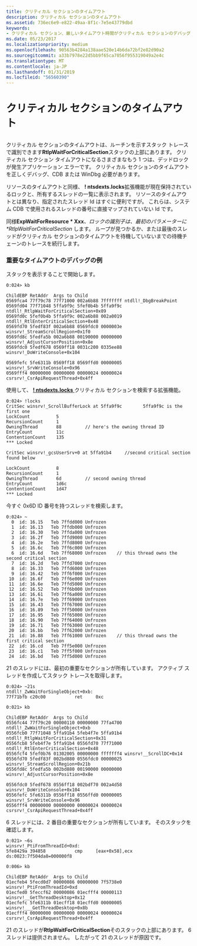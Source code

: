 ```yaml
---
title: クリティカル セクションのタイムアウト
description: クリティカル セクションのタイムアウト
ms.assetid: 736ec6e9-e822-49aa-8f1c-7e5e43779dbd
keywords:
- クリティカル セクション、厳しいタイムアウト時間がクリティカル セクションのデバッグ
ms.date: 05/23/2017
ms.localizationpriority: medium
ms.openlocfilehash: 90563b4284a138aae520e14b6da72bf2e82d90a2
ms.sourcegitcommit: a33b7978e22d5bb9f65ca7056f955319049a2e4c
ms.translationtype: MT
ms.contentlocale: ja-JP
ms.lasthandoff: 01/31/2019
ms.locfileid: "56560390"
---
```

# <a name="critical-section-time-outs"></a>クリティカル セクションのタイムアウト


## <span id="ddk_critical_section_time_outs_dbg"></span><span id="DDK_CRITICAL_SECTION_TIME_OUTS_DBG"></span>


クリティカル セクションのタイムアウトは、ルーチンを示すスタック トレースで識別できます**RtlpWaitForCriticalSection**スタックの上部にあります。 クリティカル セクション タイムアウトになるさまざまなもう 1 つは、デッドロックが発生アプリケーション エラーです。 クリティカル セクションのタイムアウトを正しくデバッグ、CDB または WinDbg 必要があります。

リソースのタイムアウトと同様、 **! ntsdexts.locks**拡張機能が現在保持されているロックと、所有するスレッドの一覧に表示されます。 リソースのタイムアウトとは異なり、指定されたスレッド Id はすぐに便利ですが。 これらは、システム CDB で使用されるスレッドの番号に直接マップされていない Id です。

同様<strong>ExpWaitForResource * Xxx</strong><em>、ロックの識別子は、最初のパラメーターに **RtlpWaitForCriticalSection</em>* します。 ループが見つかるか、または最後のスレッドがクリティカル セクションのタイムアウトを待機していないまでの待機チェーンのトレースを続行します。

### <a name="span-idexampleofdebuggingacriticaltimeoutspanspan-idexampleofdebuggingacriticaltimeoutspanexample-of-debugging-a-critical-time-out"></a><span id="example_of_debugging_a_critical_time_out"></span><span id="EXAMPLE_OF_DEBUGGING_A_CRITICAL_TIME_OUT"></span>重要なタイムアウトのデバッグの例

スタックを表示することで開始します。

```dbgcmd
0:024> kb

ChildEBP RetAddr  Args to Child
0569fca4 77f79c78 77f71000 002a6b88 7fffffff ntdll!_DbgBreakPoint
0569fd04 77f71048 5ffa9f9c 5fef0b4b 5ffa9f9c ntdll!_RtlpWaitForCriticalSection+0x89
0569fd0c 5fef0b4b 5ffa9f9c 002a6b88 002a0019 ntdll!_RtlEnterCriticalSection+0x48
0569fd70 5fedf83f 002a6b88 0569fdc0 0000003e winsrv!_StreamScrollRegion+0x1f0
0569fd8c 5fedfa5b 002a6b88 00190000 00000000 winsrv!_AdjustCursorPosition+0x8e
0569fdc0 5fedf678 0569ff18 0031c200 0335ee88 winsrv!_DoWriteConsole+0x104

0569fefc 5fe6311b 0569ff18 0569ffd0 00000005 winsrv!_SrvWriteConsole+0x96
0569fff4 00000000 00000000 00000024 00000024 csrsrv!_CsrApiRequestThread+0x4ff 
```

使用して、 [ **! ntsdexts.locks** ](-locks---ntsdexts-locks-.md)クリティカル セクションを検索する拡張機能。

```dbgcmd
0:024> !locks 
CritSec winsrv!_ScrollBufferLock at 5ffa9f9c        5ffa9f9c is the first one 
LockCount          5
RecursionCount     1
OwningThread       88         // here's the owning thread ID 
EntryCount         11c
ContentionCount    135
*** Locked

CritSec winsrv!_gcsUserSrv+0 at 5ffa91b4     //second critical section found below 

LockCount          8
RecursionCount     1
OwningThread       6d         // second owning thread 
EntryCount         1d6c
ContentionCount    1d47
*** Locked 
```

今すぐ 0x6D ID 番号を持つスレッドを検索します。

```dbgcmd
0:024> ~ 
  0  id: 16.15   Teb 7ffdd000 Unfrozen
  1  id: 16.13   Teb 7ffdb000 Unfrozen
  2  id: 16.30   Teb 7ffda000 Unfrozen
  3  id: 16.2f   Teb 7ffd9000 Unfrozen
  4  id: 16.2e   Teb 7ffd8000 Unfrozen
  5  id: 16.6c   Teb 7ff6c000 Unfrozen
  6  id: 16.6d   Teb 7ff68000 Unfrozen    // this thread owns the second critical section
  7  id: 16.2d   Teb 7ffd7000 Unfrozen
  8  id: 16.33   Teb 7ffd6000 Unfrozen
  9  id: 16.42   Teb 7ff6f000 Unfrozen
 10  id: 16.6f   Teb 7ff6e000 Unfrozen
 11  id: 16.6e   Teb 7ffd5000 Unfrozen
 12  id: 16.52   Teb 7ff6b000 Unfrozen
 13  id: 16.61   Teb 7ff6a000 Unfrozen
 14  id: 16.7e   Teb 7ff69000 Unfrozen
 15  id: 16.43   Teb 7ff67000 Unfrozen
 16  id: 16.89   Teb 7ff50000 Unfrozen
 17  id: 16.95   Teb 7ff65000 Unfrozen
 18  id: 16.90   Teb 7ff64000 Unfrozen
 19  id: 16.71   Teb 7ff63000 Unfrozen
 20  id: 16.bb   Teb 7ff62000 Unfrozen
 21  id: 16.88   Teb 7ff61000 Unfrozen    // this thread owns the first critical section
 22  id: 16.cd   Teb 7ff5e000 Unfrozen
 23  id: 16.c1   Teb 7ff5f000 Unfrozen
 24  id: 16.bd   Teb 7ff5d000 Unfrozen 
```

21 のスレッドには、最初の重要なセクションが所有しています。 アクティブ スレッドを作成してスタック トレースを取得します。

```dbgcmd
0:024> ~21s
ntdll!_ZwWaitForSingleObject+0xb:
77f71bfb c20c00           ret     0xc

0:021> kb

ChildEBP RetAddr  Args to Child
0556fc44 77f79c20 00000110 00000000 77fa4700 ntdll!_ZwWaitForSingleObject+0xb
0556fcb0 77f71048 5ffa91b4 5feb4f7e 5ffa91b4 ntdll!_RtlpWaitForCriticalSection+0x31
0556fcb8 5feb4f7e 5ffa91b4 0556fd70 77f71000 ntdll!_RtlEnterCriticalSection+0x48
0556fcf4 5fef0b76 01302005 00000000 fffffff4 winsrv!__ScrollDC+0x14
0556fd70 5fedf83f 002bd880 0556fdc0 00000025 winsrv!_StreamScrollRegion+0x21b
0556fd8c 5fedfa5b 002bd880 00190000 00000000 winsrv!_AdjustCursorPosition+0x8e

0556fdc0 5fedf678 0556ff18 002bdf70 002a4d58 winsrv!_DoWriteConsole+0x104
0556fefc 5fe6311b 0556ff18 0556ffd0 00000005 winsrv!_SrvWriteConsole+0x96
0556fff4 00000000 00000000 00000024 00000024 csrsrv!_CsrApiRequestThread+0x4ff 
```

6 スレッドには、2 番目の重要なセクションが所有しています。 そのスタックを確認します。

```dbgcmd
0:021> ~6s
winsrv!_PtiFromThreadId+0xd:
5fe8429a 394858           cmp     [eax+0x58],ecx    ds:0023:7f504da8=000000f8

0:006> kb

ChildEBP RetAddr  Args to Child
01ecfeb4 5fecd0d7 00000086 00000000 7f5738e0 winsrv!_PtiFromThreadId+0xd
01ecfed0 5feccf62 00000086 01ecfff4 00000113 winsrv!__GetThreadDesktop+0x12
01ecfefc 5fe6311b 01ecff18 01ecffd0 00000005 winsrv!___GetThreadDesktop+0x8b
01ecfff4 00000000 00000000 00000024 00000024 csrsrv!_CsrApiRequestThread+0x4ff 
```

21 のスレッドが**RtlpWaitForCriticalSection**そのスタックの上部にあります。 6 スレッドは提供されません。 したがって 21 のスレッドが原因です。

 

 





